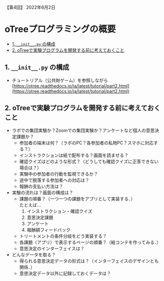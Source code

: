 【第4回】 2022年6月2日

<h1>oTreeプログラミングの概要</h1>

- [1. `__init__.py` の構成](#1-__init__py-の構成)
- [2. oTreeで実験プログラムを開発する前に考えておくこと](#2-otreeで実験プログラムを開発する前に考えておくこと)


## 1. `__init__.py` の構成
- チュートリアル（公共財ゲーム）を参照しながら  
    [https://otree.readthedocs.io/ja/latest/tutorial/part2.html](https://otree.readthedocs.io/ja/latest/tutorial/part2.html)



## 2. oTreeで実験プログラムを開発する前に考えておくこと
- ラボでの集団実験か？Zoomでの集団実験か？アンケートなど個人の意思決定課題か？
    - 参加者の端末は何？（ラボのPC？各参加者の私物PC？スマホに対応する？）
    - インストラクションは紙で配布する？画面を読ませる？
    - 確認クイズはどのような形式？（どうしても確認クイズに正答できない場合は？）
    - 実験中の参加者の行動を監視できるか？
    - 途中で脱落する参加者への対応は？
    - 報酬の支払い方法は？
- 実験の流れは？画面の構成は？
    - 課題の順番？（一つ一つの課題をアプリとして実装する．）  
        たとえば...
        1. インストラクション・確認クイズ
        2. 意思決定課題
        3. アンケート
        4. 報酬額フィードバック
    - トリートメントの条件分岐をどう実装する？
    - 各課題（アプリ）で表示するページの順番？（絵コンテを作ってみる．）
    - 意思決定のインターフェイスは？
- どんなデータを取る？
    - 得られる意思決定データの形式は？（インターフェイスのデザインとも関係．）
    - 意思決定データ以外に記録しておくデータは？
